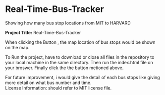 # Real-Time-Bus-Tracker
Showing how many bus stop locations from MIT to HARVARD

**Project Title:** Real-Time-Bus-Tracker

When clicking the Button <Show Stops Between MIT and HARVARD>, the map location of bus stops would be shown on the map.
  
To Run the project, have to download or close all files in the repository to your local machine in the same directory. Then run the index.html file on your broswer. 
Finally click the the button metioned above.
  
For future improvement, i would give the detail of each bus stops like giving more detail on what bus number and time.  
License Information: should refer to MIT license file.
